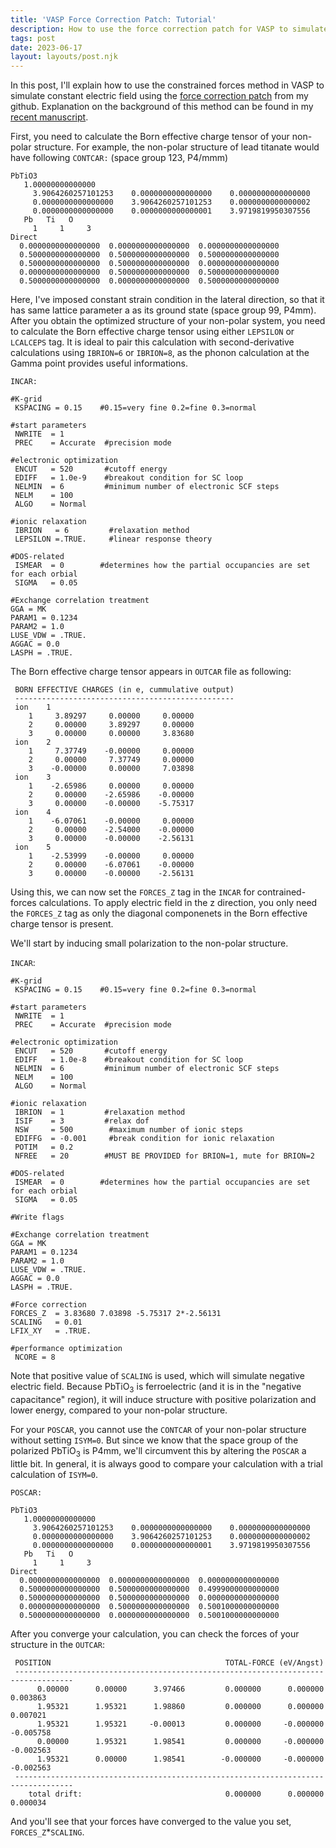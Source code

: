 ```yaml
---
title: 'VASP Force Correction Patch: Tutorial'
description: How to use the force correction patch for VASP to simulate materials under constant electric field (Basics)
tags: post
date: 2023-06-17
layout: layouts/post.njk
---
```


In this post, I'll explain how to use the constrained forces method in VASP to simulate constant electric field using the [force correction patch](https://github.com/seongjoojung/VASP-force-correction-patch) from my github. Explanation on the background of this method can be found in my [recent manuscript](https://chemrxiv.org/engage/chemrxiv/article-details/63fd7308897b18336f3a59aa).

First, you need to calculate the Born effective charge tensor of your non-polar structure. For example, the non-polar structure of lead titanate would have following `CONTCAR:` (space group 123, P4/mmm)

<pre>
<code>PbTiO3
   1.00000000000000
     3.9064260257101253    0.0000000000000000    0.0000000000000000
     0.0000000000000000    3.9064260257101253    0.0000000000000002
     0.0000000000000000    0.0000000000000001    3.9719819950307556
   Pb   Ti   O
     1     1     3
Direct
  0.0000000000000000  0.0000000000000000  0.0000000000000000
  0.5000000000000000  0.5000000000000000  0.5000000000000000
  0.5000000000000000  0.5000000000000000  0.0000000000000000
  0.0000000000000000  0.5000000000000000  0.5000000000000000
  0.5000000000000000  0.0000000000000000  0.5000000000000000
</code></pre>

Here, I've imposed constant strain condition in the lateral direction, so that it has same lattice parameter a as its ground state (space group 99, P4mm). After you obtain the optimized structure of your non-polar system, you need to calculate the Born effective charge tensor using either `LEPSILON` or `LCALCEPS` tag. It is ideal to pair this calculation with second-derivative calculations using `IBRION=6` or `IBRION=8`, as the phonon calculation at the Gamma point provides useful informations.

`INCAR:`
<pre>
<code>#K-grid
 KSPACING = 0.15    #0.15=very fine 0.2=fine 0.3=normal

#start parameters
 NWRITE  = 1
 PREC    = Accurate  #precision mode

#electronic optimization
 ENCUT   = 520       #cutoff energy
 EDIFF   = 1.0e-9    #breakout condition for SC loop
 NELMIN  = 6         #minimum number of electronic SCF steps
 NELM    = 100
 ALGO    = Normal

#ionic relaxation
 IBRION   = 6         #relaxation method
 LEPSILON =.TRUE.     #linear response theory

#DOS-related
 ISMEAR  = 0        #determines how the partial occupancies are set for each orbial
 SIGMA   = 0.05

#Exchange correlation treatment
GGA = MK
PARAM1 = 0.1234
PARAM2 = 1.0
LUSE_VDW = .TRUE.
AGGAC = 0.0
LASPH = .TRUE.
</code></pre>

The Born effective charge tensor appears in `OUTCAR` file as following:
<pre>
<code> BORN EFFECTIVE CHARGES (in e, cummulative output)
 -------------------------------------------------
 ion    1
    1     3.89297     0.00000     0.00000
    2     0.00000     3.89297     0.00000
    3     0.00000     0.00000     3.83680
 ion    2
    1     7.37749    -0.00000     0.00000
    2     0.00000     7.37749     0.00000
    3    -0.00000     0.00000     7.03898
 ion    3
    1    -2.65986     0.00000     0.00000
    2     0.00000    -2.65986    -0.00000
    3     0.00000    -0.00000    -5.75317
 ion    4
    1    -6.07061    -0.00000     0.00000
    2     0.00000    -2.54000    -0.00000
    3     0.00000    -0.00000    -2.56131
 ion    5
    1    -2.53999    -0.00000     0.00000
    2     0.00000    -6.07061    -0.00000
    3     0.00000    -0.00000    -2.56131
</code></pre>

Using this, we can now set the `FORCES_Z` tag in the `INCAR` for contrained-forces calculations. To apply electric field in the z direction, you only need the `FORCES_Z` tag as only the diagonal componenets in the Born effective charge tensor is present.

We'll start by inducing small polarization to the non-polar structure. 

`INCAR`:
<pre>
<code>#K-grid
 KSPACING = 0.15    #0.15=very fine 0.2=fine 0.3=normal

#start parameters
 NWRITE  = 1
 PREC    = Accurate  #precision mode

#electronic optimization
 ENCUT   = 520       #cutoff energy
 EDIFF   = 1.0e-8    #breakout condition for SC loop
 NELMIN  = 6         #minimum number of electronic SCF steps
 NELM    = 100
 ALGO    = Normal

#ionic relaxation
 IBRION  = 1         #relaxation method
 ISIF    = 3         #relax dof
 NSW     = 500        #maximum number of ionic steps
 EDIFFG  = -0.001     #break condition for ionic relaxation
 POTIM   = 0.2
 NFREE   = 20        #MUST BE PROVIDED for BRION=1, mute for BRION=2

#DOS-related
 ISMEAR  = 0        #determines how the partial occupancies are set for each orbial
 SIGMA   = 0.05

#Write flags

#Exchange correlation treatment
GGA = MK
PARAM1 = 0.1234
PARAM2 = 1.0
LUSE_VDW = .TRUE.
AGGAC = 0.0
LASPH = .TRUE.

#Force correction
FORCES_Z  = 3.83680 7.03898 -5.75317 2*-2.56131
SCALING   = 0.01
LFIX_XY   = .TRUE.

#performance optimization
 NCORE = 8
</code></pre>

Note that positive value of `SCALING` is used, which will simulate negative electric field. Because PbTiO<sub>3</sub> is ferroelectric (and it is in the "negative capacitance" region), it will induce structure with positive polarization and lower energy, compared to your non-polar structure.

For your `POSCAR`, you cannot use the `CONTCAR` of your non-polar structure without setting `ISYM=0`. But since we know that the space group of the polarized PbTiO<sub>3</sub> is P4mm, we'll circumvent this by altering the `POSCAR` a little bit. In general, it is always good to compare your calculation with a trial calculation of `ISYM=0`.

`POSCAR:`
<pre>
<code>PbTiO3
   1.00000000000000
     3.9064260257101253    0.0000000000000000    0.0000000000000000
     0.0000000000000000    3.9064260257101253    0.0000000000000002
     0.0000000000000000    0.0000000000000001    3.9719819950307556
   Pb   Ti   O
     1     1     3
Direct
  0.0000000000000000  0.0000000000000000  0.0000000000000000
  0.5000000000000000  0.5000000000000000  0.4999000000000000
  0.5000000000000000  0.5000000000000000  0.0000000000000000
  0.0000000000000000  0.5000000000000000  0.5001000000000000
  0.5000000000000000  0.0000000000000000  0.5001000000000000
</code></pre>

After you converge your calculation, you can check the forces of your structure in the `OUTCAR`:

<pre>
<code> POSITION                                       TOTAL-FORCE (eV/Angst)
 -----------------------------------------------------------------------------------
      0.00000      0.00000      3.97466         0.000000      0.000000      0.003863
      1.95321      1.95321      1.98860         0.000000      0.000000      0.007021
      1.95321      1.95321     -0.00013         0.000000     -0.000000     -0.005758
      0.00000      1.95321      1.98541         0.000000     -0.000000     -0.002563
      1.95321      0.00000      1.98541        -0.000000     -0.000000     -0.002563
 -----------------------------------------------------------------------------------
    total drift:                                0.000000      0.000000      0.000034
</code></pre>

And you'll see that your forces have converged to the value you set, `FORCES_Z`*`SCALING`.